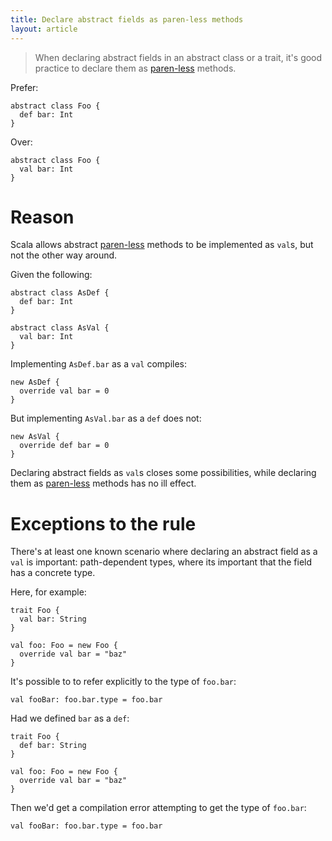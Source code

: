 ```yaml
---
title: Declare abstract fields as paren-less methods
layout: article
---
```


> When declaring abstract fields in an abstract class or a trait, it's good practice to declare them as [paren-less] methods.

Prefer:

```tut:silent
abstract class Foo {
  def bar: Int
}
```

Over:

```tut:silent
abstract class Foo {
  val bar: Int
}
```

# Reason

Scala allows abstract [paren-less] methods to be implemented as `val`s, but not the other way around.

Given the following:

```tut:silent
abstract class AsDef {
  def bar: Int
}

abstract class AsVal {
  val bar: Int
}
```

Implementing `AsDef.bar` as a `val` compiles:

```tut:silent
new AsDef {
  override val bar = 0
}
```

But implementing `AsVal.bar` as a `def` does not:

```tut:fail:book
new AsVal {
  override def bar = 0
}
```

Declaring abstract fields as `val`s closes some possibilities, while declaring them as [paren-less] methods has no ill effect.

# Exceptions to the rule

There's at least one known scenario where declaring an abstract field as a `val` is important: path-dependent types, where its important that the field has a concrete type.

Here, for example:

```tut:silent
trait Foo {
  val bar: String
}

val foo: Foo = new Foo {
  override val bar = "baz"
}
```

It's possible to to refer explicitly to the type of `foo.bar`:

```tut:silent
val fooBar: foo.bar.type = foo.bar
```

Had we defined `bar` as a `def`:

```tut:reset:silent
trait Foo {
  def bar: String
}

val foo: Foo = new Foo {
  override val bar = "baz"
}
```

Then we'd get a compilation error attempting to get the type of `foo.bar`:

```tut:book:fail
val fooBar: foo.bar.type = foo.bar
```


[paren-less]:../definitions/paren-less.html
